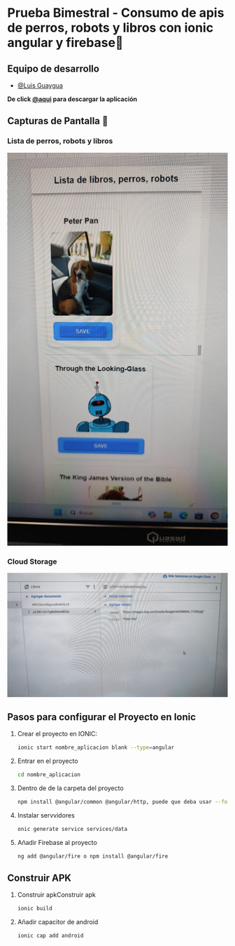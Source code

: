 


# Prueba Bimestral - Consumo de apis de perros, robots y libros con ionic angular y firebase📱

## Equipo de desarrollo

- [@Luis Guaygua](https://github.com/Kr-luis)

**De click [@aqui](https://github.com/Kr-luis/Bimestral_DAM/blob/master/app-debug.apk) para descargar la aplicación**


## Capturas de Pantalla 📸

### Lista de perros, robots y libros

![perros](https://github.com/Kr-luis/Bimestral_DAM/blob/master/src/assets/Capturas/perros.jpeg?raw=true)

### Cloud Storage

![storage](https://github.com/Kr-luis/Bimestral_DAM/blob/master/src/assets/Capturas/firebase.jpeg?raw=true)


## Pasos para configurar el Proyecto en Ionic 

1. Crear el proyecto en IONIC:
   ```bash
   ionic start nombre_aplicacion blank --type=angular
2. Entrar en el proyecto
    ```bash
    cd nombre_aplicacion
3. Dentro de de la carpeta del proyecto
   ```bash
   npm install @angular/common @angular/http, puede que deba usar --force
3. Instalar servvidores 
   ```bash
   onic generate service services/data
4. Añadir Firebase al proyecto 
   ```bash
   ng add @angular/fire o npm install @angular/fire
## Construir APK
1. Construir apkConstruir apk
   ```bash
   ionic build
2. Añadir capacitor de android
   ```bash
   ionic cap add android
